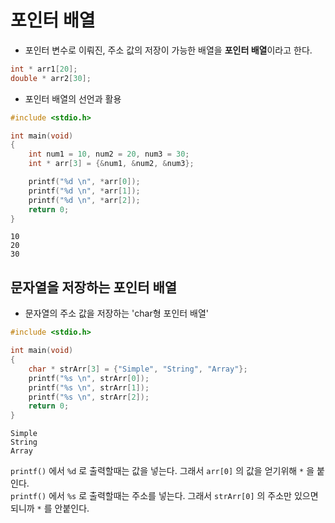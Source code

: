 # 포인터 배열  

- 포인터 변수로 이뤄진, 주소 값의 저장이 가능한 배열을 **포인터 배열**이라고 한다.  
```c
int * arr1[20];
double * arr2[30];
```  

- 포인터 배열의 선언과 활용  
```c
#include <stdio.h>

int main(void)
{
    int num1 = 10, num2 = 20, num3 = 30;
    int * arr[3] = {&num1, &num2, &num3};

    printf("%d \n", *arr[0]);
    printf("%d \n", *arr[1]);
    printf("%d \n", *arr[2]);
    return 0;
}
```  
```
10
20
30
```   

## 문자열을 저장하는 포인터 배열  

- 문자열의 주소 값을 저장하는 'char형 포인터 배열'   
```c
#include <stdio.h>

int main(void)
{
    char * strArr[3] = {"Simple", "String", "Array"};
    printf("%s \n", strArr[0]);
    printf("%s \n", strArr[1]);
    printf("%s \n", strArr[2]);
    return 0;
}
```  
```
Simple 
String 
Array 
```

`printf()` 에서 `%d` 로 출력할때는 값을 넣는다. 그래서 `arr[0]` 의 값을 얻기위해 `*` 을 붙인다.  
`printf()` 에서 `%s` 로 출력할때는 주소를 넣는다. 그래서 `strArr[0]` 의 주소만 있으면 되니까 `*` 를 안붙인다.

